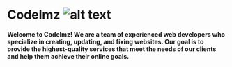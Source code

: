 # Codelmz ![alt text](../img/CODELMZ.png)
#### Welcome to Codelmz! We are a team of experienced web developers who specialize in creating, updating, and fixing websites. Our goal is to provide the highest-quality services that meet the needs of our clients and help them achieve their online goals.
